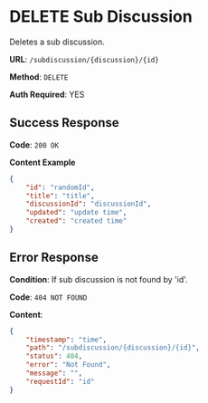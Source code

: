 # DELETE Sub Discussion

Deletes a sub discussion.

**URL**: `/subdiscussion/{discussion}/{id}`

**Method**: `DELETE`

**Auth Required**: YES

## Success Response

**Code**: `200 OK`

**Content Example**

```json
{
    "id": "randomId",
    "title": "title",
    "discussionId": "discussionId",
    "updated": "update time",
    "created": "created time"
}
```

## Error Response

**Condition**: If sub discussion is not found by 'id'.

**Code**: `404 NOT FOUND`

**Content**:

```json
{
    "timestamp": "time",
    "path": "/subdiscussion/{discussion}/{id}",
    "status": 404,
    "error": "Not Found",
    "message": "",
    "requestId": "id"
}
```